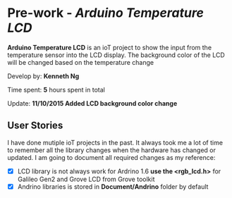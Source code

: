 # Pre-work - *Arduino Temperature  LCD*

**Arduino Temperature LCD** is an ioT project to show the input from the temperature sensor into the LCD display.  The background color of the LCD will be changed based on the temperature change 

Develop by: **Kenneth Ng**

Time spent: **5** hours spent in total

Update:  **11/10/2015 Added LCD background color change**

## User Stories

I have done mutiple ioT projects in the past.  It always took me a lot of time to remember all the library changes when the hardware has changed or updated.  I am going to document all required changes as my reference:

* [X] LCD library is not always work for Ardrino 1.6 **use the <rgb_lcd.h>** for Galileo Gen2 and Grove LCD from Grove toolkit
* [X] Andrino libraries is stored in **Document/Andrino** folder by default
